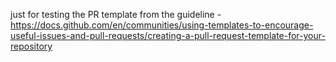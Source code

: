just for testing the PR template from the guideline - https://docs.github.com/en/communities/using-templates-to-encourage-useful-issues-and-pull-requests/creating-a-pull-request-template-for-your-repository
